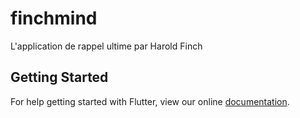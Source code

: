 # finchmind

L&#x27;application de rappel ultime par Harold Finch

## Getting Started

For help getting started with Flutter, view our online
[documentation](http://flutter.io/).
